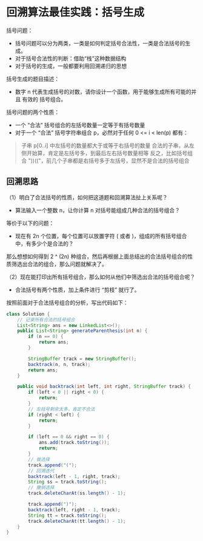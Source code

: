 # 回溯算法最佳实践：括号生成
括号问题：
- 括号问题可以分为两类，一类是如何判定括号合法性，一类是合法括号的生成。
- 对于括号合法性的判断：借助“栈”这种数据结构
- 对于括号的生成，一般都要利用回溯递归的思想

括号生成的题目描述：
- 数字 n 代表生成括号的对数，请你设计一个函数，用于能够生成所有可能的并且 有效的 括号组合。

括号问题的两个性质：
- 一个 “合法” 括号组合的左括号数量一定等于有括号数量
- 对于一个 “合法” 括号字符串组合 p，必然对于任何 0 <= i < len(p) 都有：
> 子串 p[0..i] 中左括号的数量都大于或等于右括号的数量
> 合法的子串，从左侧开始算，肯定是左括号多，到最后左右括号数量相等
> 反之，比如括号组合 "))(("，前几个子串都是右括号多于左括号，显然不是合法的括号组合

## 回溯思路
（1）明白了合法括号的性质，如何把这道题和回溯算法扯上关系呢？

- 算法输入一个整数 n，让你计算 n 对括号能组成几种合法的括号组合？   

等价于以下的问题：
- 现在有 2n 个位置，每个位置可以放置字符 ( 或者 )，组成的所有括号组合中，有多少个是合法的？

那么想想如何得到 2 ^ (2n) 种组合，然后再根据上面总结出的合法括号组合的性质筛选出合法的组合，那么问题就解决了。

（2）现在能打印出所有括号组合，那么如何从他们中筛选出合法的括号组合呢？
- 合法括号有两个性质，加上条件进行 “剪枝” 就行了。

按照前面对于合法括号组合的分析，写出代码如下：
```java
class Solution {
    // 记录所有合法的括号组合
    List<String> ans = new LinkedList<>();
    public List<String> generateParenthesis(int n) {
        if (n == 0) {
            return ans;
        }

        StringBuffer track = new StringBuffer();
        backtrack(n, n, track);
        return ans;
    }

    public void backtrack(int left, int right, StringBuffer track) {
        if (left < 0 || right < 0) {
            return;
        }
        // 左括号剩余太多，肯定不合法
        if (right < left) {
            return;
        }

        if (left == 0 && right == 0) {
            ans.add(track.toString());
            return;
        }
        // 做选择
        track.append("(");
        // 回溯迭代
        backtrack(left - 1, right, track);
        String ss = track.toString();
        // 撤销选择
        track.deleteCharAt(ss.length() - 1);

        track.append(")");
        backtrack(left, right - 1, track);
        String tt = track.toString();
        track.deleteCharAt(tt.length() - 1);
    }
}
```
